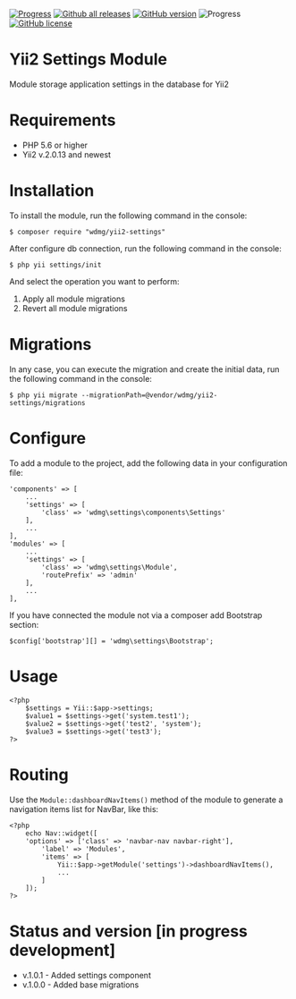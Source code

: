 [![Progress](https://img.shields.io/badge/required-Yii2_v2.0.13-blue.svg)](https://packagist.org/packages/yiisoft/yii2)
[![Github all releases](https://img.shields.io/github/downloads/wdmg/yii2-settings/total.svg)](https://GitHub.com/wdmg/yii2-settings/releases/)
[![GitHub version](https://badge.fury.io/gh/wdmg/Fyii2-settings.svg)](https://github.com/wdmg/yii2-settings)
![Progress](https://img.shields.io/badge/progress-in_development-red.svg)
[![GitHub license](https://img.shields.io/github/license/wdmg/yii2-settings.svg)](https://github.com/wdmg/yii2-settings/blob/master/LICENSE)

# Yii2 Settings Module
Module storage application settings in the database for Yii2

# Requirements
* PHP 5.6 or higher
* Yii2 v.2.0.13 and newest

# Installation
To install the module, run the following command in the console:

`$ composer require "wdmg/yii2-settings"`

After configure db connection, run the following command in the console:

`$ php yii settings/init`

And select the operation you want to perform:
  1) Apply all module migrations
  2) Revert all module migrations

# Migrations
In any case, you can execute the migration and create the initial data, run the following command in the console:

`$ php yii migrate --migrationPath=@vendor/wdmg/yii2-settings/migrations`

# Configure
To add a module to the project, add the following data in your configuration file:

    'components' => [
        ...
        'settings' => [
            'class' => 'wdmg\settings\components\Settings'
        ],
        ...
    ],
    'modules' => [
        ...
        'settings' => [
            'class' => 'wdmg\settings\Module',
            'routePrefix' => 'admin'
        ],
        ...
    ],

If you have connected the module not via a composer add Bootstrap section:

`
$config['bootstrap'][] = 'wdmg\settings\Bootstrap';
`

# Usage

    <?php
        $settings = Yii::$app->settings;
        $value1 = $settings->get('system.test1');
        $value2 = $settings->get('test2', 'system');
        $value3 = $settings->get('test3');
    ?>
    

# Routing
Use the `Module::dashboardNavItems()` method of the module to generate a navigation items list for NavBar, like this:

    <?php
        echo Nav::widget([
        'options' => ['class' => 'navbar-nav navbar-right'],
            'label' => 'Modules',
            'items' => [
                Yii::$app->getModule('settings')->dashboardNavItems(),
                ...
            ]
        ]);
    ?>

# Status and version [in progress development]
* v.1.0.1 - Added settings component
* v.1.0.0 - Added base migrations